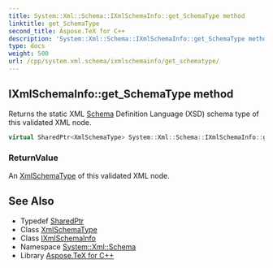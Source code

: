 ```yaml
---
title: System::Xml::Schema::IXmlSchemaInfo::get_SchemaType method
linktitle: get_SchemaType
second_title: Aspose.TeX for C++
description: 'System::Xml::Schema::IXmlSchemaInfo::get_SchemaType method. Returns the static XML Schema Definition Language (XSD) schema type of this validated XML node in C++.'
type: docs
weight: 500
url: /cpp/system.xml.schema/ixmlschemainfo/get_schematype/
---
```

## IXmlSchemaInfo::get_SchemaType method


Returns the static XML [Schema](../../) Definition Language (XSD) schema type of this validated XML node.

```cpp
virtual SharedPtr<XmlSchemaType> System::Xml::Schema::IXmlSchemaInfo::get_SchemaType()=0
```


### ReturnValue

An [XmlSchemaType](../../xmlschematype/) of this validated XML node.

## See Also

* Typedef [SharedPtr](../../../system/sharedptr/)
* Class [XmlSchemaType](../../xmlschematype/)
* Class [IXmlSchemaInfo](../)
* Namespace [System::Xml::Schema](../../)
* Library [Aspose.TeX for C++](../../../)
